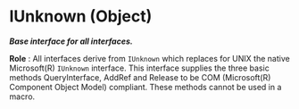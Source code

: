 # IUnknown (Object)

**_Base interface for all interfaces._**

**Role** : All interfaces derive from `IUnknown` which replaces for UNIX the native Microsoft(R) `IUnknown` interface. This interface supplies the three basic methods QueryInterface, AddRef and Release to be COM (Microsoft(R) Component Object Model) compliant. These methods cannot be used in a macro.